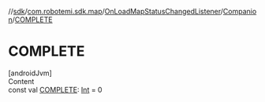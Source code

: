 //[sdk](../../../../index.md)/[com.robotemi.sdk.map](../../index.md)/[OnLoadMapStatusChangedListener](../index.md)/[Companion](index.md)/[COMPLETE](-c-o-m-p-l-e-t-e.md)



# COMPLETE  
[androidJvm]  
Content  
const val [COMPLETE](-c-o-m-p-l-e-t-e.md): [Int](https://kotlinlang.org/api/latest/jvm/stdlib/kotlin/-int/index.html) = 0  



